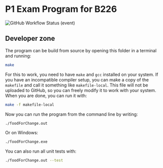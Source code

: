 # P1 Exam Program for B226
![GitHub Workflow Status (event)](https://img.shields.io/github/workflow/status/atjn/AAU-P1-B226/Compile)

## Developer zone

The program can be build from source by opening this folder in a terminal and running:
```sh
make
```

For this to work, you need to have `make` and `gcc` installed on your system. If you have an incompatible compiler setup, you can make a copy of the `makefile` and call it something like `makefile-local`. This file will not be uploaded to GitHub, so you can freely modify it to work with your system. When you are done, you can run it with:
```sh
make -f makefile-local
```

Now you can run the program from the command line by writing:
```sh
./foodForChange.out
```
Or on Windows:
```sh
./foodForChange.exe
```

You can also run all unit tests with:
```sh
./foodForChange.out --test
```
